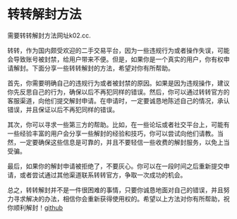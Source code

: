 # 转转解封方法

需要转转解封方法网址k02.cc.

转转，作为国内颇受欢迎的二手交易平台，因为一些违规行为或者操作失误，可能会导致账号被封禁，给用户带来不便。但是，如果你是一个真实的用户，你有权申请解封。下面分享一些转转解封的方法，希望对你有所帮助。

首先，你需要明确自己的违规行为或者被封禁的原因。如果是因为违规操作，建议你先反思自己的行为，确保以后不再犯同样的错误。然后，你可以通过转转官方的客服渠道，向他们提交解封申请。在申请时，一定要诚恳地陈述自己的情况，承认错误，并且保证以后不再犯同样的错误。

其次，你可以寻求一些第三方的帮助。比如，在一些论坛或者社交平台上，可能有一些经验丰富的用户会分享一些解封的经验和技巧，你可以尝试向他们请教。当然，一定要确保这些信息是可靠的，并且不要轻信一些收费的解封服务，以免上当受骗。

最后，如果你的解封申请被拒绝了，不要灰心。你可以在一段时间之后重新提交申请，或者尝试通过其他渠道联系转转官方，争取一次成功的机会。

总之，转转解封并不是一件很困难的事情，只要你诚恳地面对自己的错误，并且努力寻求解决的办法，相信你会重新获得使用权的。希望以上方法对你有所帮助，祝你顺利解封！[github](https://github.com)